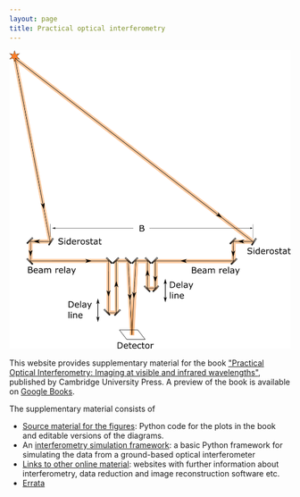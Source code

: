 ```yaml
---
layout: page
title: Practical optical interferometry
---
```

![beampath.png](longbaseline-colour.png)

This website provides supplementary material for the book ["Practical Optical Interferometry: Imaging at visible and infrared wavelengths"](https://doi.org/10.1017/CBO9781107323933), published by Cambridge University Press. A preview of the book is available on [Google Books](https://books.google.co.uk/books?id=3XgZCgAAQBAJ&lpg=PR8&ots=99oJnFmTh3&lr=lang_en&pg=PP1#v=onepage&q&f=false).

The supplementary material consists of


 * [Source material for the figures](figures): Python code for the plots in the book and editable versions of the diagrams.
 * An [interferometry simulation framework](https://github.com/dbuscher/pois): a basic Python framework for simulating the data from a ground-based optical interferometer
* [Links to other online material](online): websites with further information about interferometry, data reduction and image reconstruction software etc.
 * [Errata](errata)


